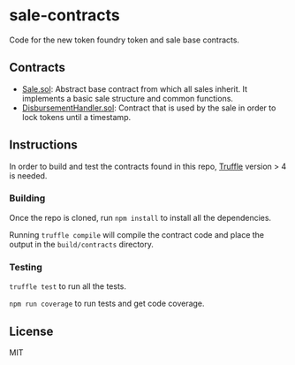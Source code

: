 # sale-contracts

Code for the new token foundry token and sale base contracts.

## Contracts

- [Sale.sol](/contracts/Sale.sol): Abstract base contract from which all sales inherit. It implements a basic sale structure and common functions.
- [DisbursementHandler.sol](/contracts/DisbursementHandler.sol): Contract that is used by the sale in order to lock tokens until a timestamp.

## Instructions

In order to build and test the contracts found in this repo, [Truffle](truffleframework.com) version > 4 is needed.

### Building

Once the repo is cloned, run `npm install` to install all the dependencies.

Running `truffle compile` will compile the contract code and place the output in the `build/contracts` directory.

### Testing

`truffle test` to run all the tests.

`npm run coverage` to run tests and get code coverage.

## License

MIT
